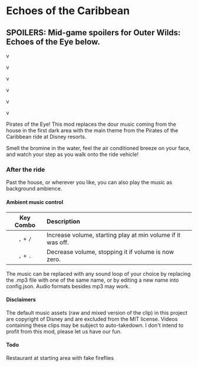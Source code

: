# Echoes of the Caribbean
## SPOILERS: Mid-game spoilers for Outer Wilds: Echoes of the Eye below.
<p>v</p>
<p>v</p>
<p>v</p>
<p>v</p>
<p>v</p>
<p>v</p>
<p>
Pirates of the Eye! This mod replaces the dour music coming from the house in the first dark area with the main theme from the Pirates of the Caribbean ride at Disney resorts.
<p/>
<p>
Smell the bromine in the water, feel the air conditioned breeze on your face, and watch your step as you walk onto the ride vehicle!
</p>

### After the ride
Past the house, or wherever you like, you can also play the music as background ambience.

#### Ambient music control
| Key Combo | Description |
|:---------:|:------------|
`,` + `/` | Increase volume, starting play at min volume if it was off.
`,` + `.` | Decrease volume, stopping it if volume is now zero.

<p>
The music can be replaced with any sound loop of your choice by replacing the .mp3 file with one of the same name, or by editing a new name into config.json. Audio formats besides mp3 may work.
</p>

#### Disclaimers
<p>
The default music assets (raw and mixed version of the clip) in this project are copyright of Disney and are excluded from the MIT license. Videos containing these clips may be subject to auto-takedown. I don't intend to profit from this mod, please let us have our fun.
</p>

#### Todo
Restaurant at starting area with fake fireflies
